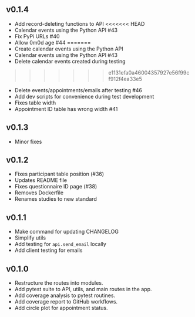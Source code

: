 ﻿## v0.1.4

- Add record-deleting functions to API
<<<<<<< HEAD
- Calendar events using the Python API #43
- Fix PyPi URLs #40
- Allow 0m0d age #44
=======
- Create calendar events using the Python API
- Calendar events using the Python API #43
- Delete calendar events created during testing
>>>>>>> e1131efa0a46004357927e56f99cf912f4ea33e5
- Delete events/appointments/emails after testing #46
- Add dev scripts for convenience during test development
- Fixes table width
- Appointment ID table has wrong width #41

## v0.1.3

- Minor fixes

## v0.1.2

- Fixes participant table position (#36)
- Updates README file
- Fixes questionnaire ID page (#38)
- Removes Dockerfile
- Renames studies to new standard

## v0.1.1

- Make command for updating CHANGELOG
- Simplify utils
- Add testing for `api.send_email` locally
- Add client testing for emails


## v0.1.0

- Restructure the routes into modules.
- Add pytest suite to API, utils, and main routes in the app.
- Add coverage analysis to pytest routines.
- Add coverage report to GitHub workflows.
- Add circle plot for appointment status.


